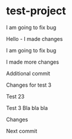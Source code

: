 # test-project

I am going to fix bug

Hello - I made changes

I am going to fix bug

I made more changes

Additional commit

Changes for test 3

Test 23

Test 3
Bla bla bla

Changes

Next commit
